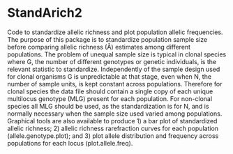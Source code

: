 # StandArich2
Code to standardize allelic richness and plot population allelic frequencies.
The  purpose of this package is to standardize population sample size before comparing allelic richness (Â) estimates among different populations. The problem of unequal sample size is typical in clonal species where G, the number of different genotypes or genetic individuals, is the relevant statistic to standardize.  Independently of the sample design used for clonal organisms G is unpredictable at that stage, even when N, the number of sample units, is kept constant across populations. Therefore for clonal species the data file should contain a single copy of each unique multilocus genotype (MLG) present for each population. For non-clonal species all MLG should be used, as the standardization is for N, and is normally necessary when the sample size used varied among populations.
Graphical tools are also available to produce 1) a bar plot of standardized allelic richness; 2)  allelic richness rarefraction curves for each population (allele.genotype.plot); and 3) plot allele distribution and frequency across populations for each locus (plot.allele.freq).

